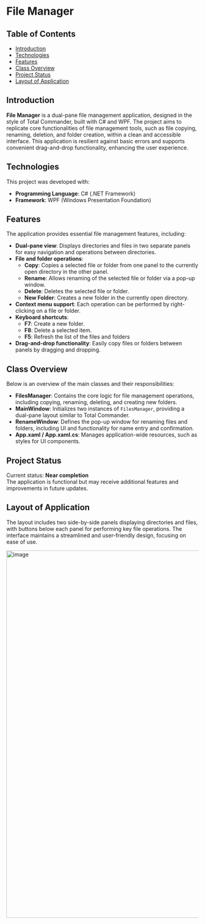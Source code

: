 # File Manager 

## Table of Contents
- [Introduction](#introduction)
- [Technologies](#technologies)
- [Features](#features)
- [Class Overview](#class-overview)
- [Project Status](#project-status)
- [Layout of Application](#layout-of-application)

## Introduction
**File Manager** is a dual-pane file management application, designed in the style of Total Commander, built with C# and WPF. The project aims to replicate core functionalities of file management tools, such as file copying, renaming, deletion, and folder creation, within a clean and accessible interface. This application is resilient against basic errors and supports convenient drag-and-drop functionality, enhancing the user experience.

## Technologies
This project was developed with:
- **Programming Language**: C# (.NET Framework)
- **Framework**: WPF (Windows Presentation Foundation)

## Features
The application provides essential file management features, including:
- **Dual-pane view**: Displays directories and files in two separate panels for easy navigation and operations between directories.
- **File and folder operations**:
  - **Copy**: Copies a selected file or folder from one panel to the currently open directory in the other panel.
  - **Rename**: Allows renaming of the selected file or folder via a pop-up window.
  - **Delete**: Deletes the selected file or folder.
  - **New Folder**: Creates a new folder in the currently open directory.
- **Context menu support**: Each operation can be performed by right-clicking on a file or folder.
- **Keyboard shortcuts**:
  - **F7**: Create a new folder.
  - **F8**: Delete a selected item.
  - **F5**: Refresh the list of the files and folders
- **Drag-and-drop functionality**: Easily copy files or folders between panels by dragging and dropping.

## Class Overview
Below is an overview of the main classes and their responsibilities:

- **FilesManager**: Contains the core logic for file management operations, including copying, renaming, deleting, and creating new folders.
- **MainWindow**: Initializes two instances of `FilesManager`, providing a dual-pane layout similar to Total Commander.
- **RenameWindow**: Defines the pop-up window for renaming files and folders, including UI and functionality for name entry and confirmation.
- **App.xaml / App.xaml.cs**: Manages application-wide resources, such as styles for UI components.

## Project Status
Current status: **Near completion**  
The application is functional but may receive additional features and improvements in future updates.

## Layout of Application
The layout includes two side-by-side panels displaying directories and files, with buttons below each panel for performing key file operations. The interface maintains a streamlined and user-friendly design, focusing on ease of use.

<img width="960" alt="image" src="https://github.com/user-attachments/assets/e826825b-69fd-44a2-9072-8ef96d1b0baf">

